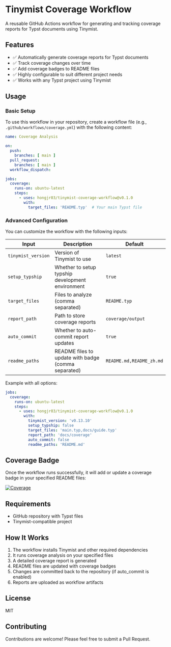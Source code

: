 # Tinymist Coverage Workflow

A reusable GitHub Actions workflow for generating and tracking coverage reports for Typst documents using Tinymist.

## Features

- ✅ Automatically generate coverage reports for Typst documents
- ✅ Track coverage changes over time
- ✅ Add coverage badges to README files
- ✅ Highly configurable to suit different project needs
- ✅ Works with any Typst project using Tinymist

## Usage

### Basic Setup

To use this workflow in your repository, create a workflow file (e.g., `.github/workflows/coverage.yml`) with the following content:

```yaml
name: Coverage Analysis

on:
  push:
    branches: [ main ]
  pull_request:
    branches: [ main ]
  workflow_dispatch:

jobs:
  coverage:
    runs-on: ubuntu-latest
    steps:
      - uses: hongjr03/tinymist-coverage-workflow@v0.1.0
        with:
          target_files: 'README.typ'  # Your main Typst file
```

### Advanced Configuration

You can customize the workflow with the following inputs:

| Input | Description | Default |
|-------|-------------|---------|
| `tinymist_version` | Version of Tinymist to use | `latest` |
| `setup_typship` | Whether to setup typship development environment | `true` |
| `target_files` | Files to analyze (comma separated) | `README.typ` |
| `report_path` | Path to store coverage reports | `coverage/output` |
| `auto_commit` | Whether to auto-commit report updates | `true` |
| `readme_paths` | README files to update with badge (comma separated) | `README.md,README_zh.md` |

Example with all options:

```yaml
jobs:
  coverage:
    runs-on: ubuntu-latest
    steps:
      - uses: hongjr03/tinymist-coverage-workflow@v0.1.0
        with:
          tinymist_version: 'v0.13.10'
          setup_typship: false
          target_files: 'main.typ,docs/guide.typ'
          report_path: 'docs/coverage'
          auto_commit: false
          readme_paths: 'README.md'
```

## Coverage Badge

Once the workflow runs successfully, it will add or update a coverage badge in your specified README files:

[![Coverage](https://img.shields.io/badge/coverage-85.5%25-green)](coverage/output/coverage_report.md)

## Requirements

- GitHub repository with Typst files
- Tinymist-compatible project

## How It Works

1. The workflow installs Tinymist and other required dependencies
2. It runs coverage analysis on your specified files
3. A detailed coverage report is generated
4. README files are updated with coverage badges
5. Changes are committed back to the repository (if auto_commit is enabled)
6. Reports are uploaded as workflow artifacts

## License

MIT

## Contributing

Contributions are welcome! Please feel free to submit a Pull Request.
